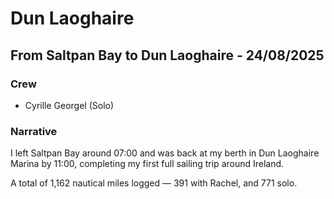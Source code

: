 # Dun Laoghaire

## From Saltpan Bay to Dun Laoghaire - 24/08/2025

### Crew

- Cyrille Georgel (Solo)

### Narrative

I left Saltpan Bay around 07:00 and was back at my berth in Dun Laoghaire Marina by 11:00, completing my first full sailing trip around Ireland.

A total of 1,162 nautical miles logged — 391 with Rachel, and 771 solo.

